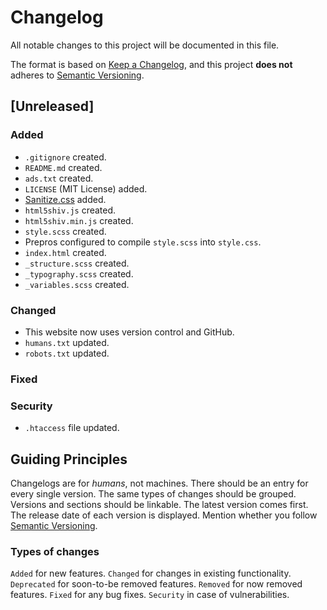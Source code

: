 # Changelog

All notable changes to this project will be documented in this file.

The format is based on [Keep a Changelog](https://keepachangelog.com/en/1.0.0/),
and this project **does not** adheres to [Semantic Versioning](https://semver.org/spec/v2.0.0.html).

## [Unreleased]

### Added

- `.gitignore` created.
- `README.md` created.
- `ads.txt` created.
- `LICENSE` (MIT License) added.
- [Sanitize.css](https://github.com/csstools/sanitize.css/) added.
- `html5shiv.js` created.
- `html5shiv.min.js` created.
- `style.scss` created.
- Prepros configured to compile `style.scss` into `style.css`.
- `index.html` created.
- `_structure.scss` created.
- `_typography.scss` created.
- `_variables.scss` created.

### Changed

- This website now uses version control and GitHub.
- `humans.txt` updated.
- `robots.txt` updated.

### Fixed

### Security

- `.htaccess` file updated.

## Guiding Principles

  Changelogs are for *humans*, not machines.
  There should be an entry for every single version.
  The same types of changes should be grouped.
  Versions and sections should be linkable.
  The latest version comes first.
  The release date of each version is displayed.
  Mention whether you follow [Semantic Versioning](https://semver.org/).

### Types of changes

  `Added` for new features.
  `Changed` for changes in existing functionality.
  `Deprecated` for soon-to-be removed features.
  `Removed` for now removed features.
  `Fixed` for any bug fixes.
  `Security` in case of vulnerabilities.
